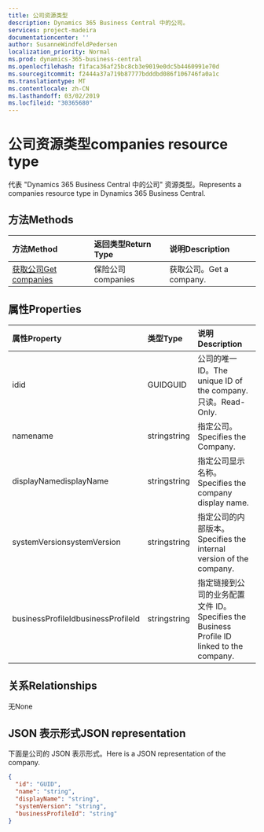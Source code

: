 ```yaml
---
title: 公司资源类型
description: Dynamics 365 Business Central 中的公司。
services: project-madeira
documentationcenter: ''
author: SusanneWindfeldPedersen
localization_priority: Normal
ms.prod: dynamics-365-business-central
ms.openlocfilehash: f1faca36af25bc8cb3e9019e0dc5b4460991e70d
ms.sourcegitcommit: f2444a37a719b87777bdddbd086f106746fa0a1c
ms.translationtype: MT
ms.contentlocale: zh-CN
ms.lasthandoff: 03/02/2019
ms.locfileid: "30365680"
---
```

# <a name="companies-resource-type"></a><span data-ttu-id="1da44-103">公司资源类型</span><span class="sxs-lookup"><span data-stu-id="1da44-103">companies resource type</span></span>
<span data-ttu-id="1da44-104">代表 "Dynamics 365 Business Central 中的公司" 资源类型。</span><span class="sxs-lookup"><span data-stu-id="1da44-104">Represents a companies resource type in Dynamics 365 Business Central.</span></span> 

## <a name="methods"></a><span data-ttu-id="1da44-105">方法</span><span class="sxs-lookup"><span data-stu-id="1da44-105">Methods</span></span>

| <span data-ttu-id="1da44-106">方法</span><span class="sxs-lookup"><span data-stu-id="1da44-106">Method</span></span>         | <span data-ttu-id="1da44-107">返回类型</span><span class="sxs-lookup"><span data-stu-id="1da44-107">Return Type</span></span>  |<span data-ttu-id="1da44-108">说明</span><span class="sxs-lookup"><span data-stu-id="1da44-108">Description</span></span>|
|:---------------|:-------------|:----------|
|[<span data-ttu-id="1da44-109">获取公司</span><span class="sxs-lookup"><span data-stu-id="1da44-109">Get companies</span></span>](../api/dynamics-companies-get.md)|<span data-ttu-id="1da44-110">保险公司</span><span class="sxs-lookup"><span data-stu-id="1da44-110">companies</span></span>|<span data-ttu-id="1da44-111">获取公司。</span><span class="sxs-lookup"><span data-stu-id="1da44-111">Get a company.</span></span>|

## <a name="properties"></a><span data-ttu-id="1da44-112">属性</span><span class="sxs-lookup"><span data-stu-id="1da44-112">Properties</span></span>
| <span data-ttu-id="1da44-113">属性</span><span class="sxs-lookup"><span data-stu-id="1da44-113">Property</span></span>        | <span data-ttu-id="1da44-114">类型</span><span class="sxs-lookup"><span data-stu-id="1da44-114">Type</span></span> |<span data-ttu-id="1da44-115">说明</span><span class="sxs-lookup"><span data-stu-id="1da44-115">Description</span></span>                             |
|:----------------|:-----|:---------------------------------------|
|<span data-ttu-id="1da44-116">id</span><span class="sxs-lookup"><span data-stu-id="1da44-116">id</span></span>               |<span data-ttu-id="1da44-117">GUID</span><span class="sxs-lookup"><span data-stu-id="1da44-117">GUID</span></span>  |<span data-ttu-id="1da44-118">公司的唯一 ID。</span><span class="sxs-lookup"><span data-stu-id="1da44-118">The unique ID of the company.</span></span> <span data-ttu-id="1da44-119">只读。</span><span class="sxs-lookup"><span data-stu-id="1da44-119">Read-Only.</span></span>|
|<span data-ttu-id="1da44-120">name</span><span class="sxs-lookup"><span data-stu-id="1da44-120">name</span></span>             |<span data-ttu-id="1da44-121">string</span><span class="sxs-lookup"><span data-stu-id="1da44-121">string</span></span>|<span data-ttu-id="1da44-122">指定公司。</span><span class="sxs-lookup"><span data-stu-id="1da44-122">Specifies the Company.</span></span>                  |
|<span data-ttu-id="1da44-123">displayName</span><span class="sxs-lookup"><span data-stu-id="1da44-123">displayName</span></span>      |<span data-ttu-id="1da44-124">string</span><span class="sxs-lookup"><span data-stu-id="1da44-124">string</span></span>|<span data-ttu-id="1da44-125">指定公司显示名称。</span><span class="sxs-lookup"><span data-stu-id="1da44-125">Specifies the company display name.</span></span>     |
|<span data-ttu-id="1da44-126">systemVersion</span><span class="sxs-lookup"><span data-stu-id="1da44-126">systemVersion</span></span>    |<span data-ttu-id="1da44-127">string</span><span class="sxs-lookup"><span data-stu-id="1da44-127">string</span></span>|<span data-ttu-id="1da44-128">指定公司的内部版本。</span><span class="sxs-lookup"><span data-stu-id="1da44-128">Specifies the internal version of the company.</span></span>|
|<span data-ttu-id="1da44-129">businessProfileId</span><span class="sxs-lookup"><span data-stu-id="1da44-129">businessProfileId</span></span>|<span data-ttu-id="1da44-130">string</span><span class="sxs-lookup"><span data-stu-id="1da44-130">string</span></span>|<span data-ttu-id="1da44-131">指定链接到公司的业务配置文件 ID。</span><span class="sxs-lookup"><span data-stu-id="1da44-131">Specifies the Business Profile ID linked to the company.</span></span>|


## <a name="relationships"></a><span data-ttu-id="1da44-132">关系</span><span class="sxs-lookup"><span data-stu-id="1da44-132">Relationships</span></span>
<span data-ttu-id="1da44-133">无</span><span class="sxs-lookup"><span data-stu-id="1da44-133">None</span></span>

## <a name="json-representation"></a><span data-ttu-id="1da44-134">JSON 表示形式</span><span class="sxs-lookup"><span data-stu-id="1da44-134">JSON representation</span></span>

<span data-ttu-id="1da44-135">下面是公司的 JSON 表示形式。</span><span class="sxs-lookup"><span data-stu-id="1da44-135">Here is a JSON representation of the company.</span></span>

```json
{
  "id": "GUID",
  "name": "string",
  "displayName": "string",
  "systemVersion": "string",
  "businessProfileId": "string"
}

```


